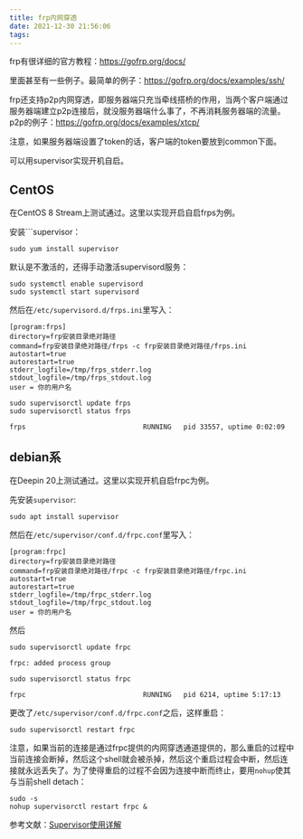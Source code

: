 ```yaml
---
title: frp内网穿透
date: 2021-12-30 21:56:06
tags:
---
```


frp有很详细的官方教程：<https://gofrp.org/docs/>

里面甚至有一些例子。最简单的例子：<https://gofrp.org/docs/examples/ssh/>

frp还支持p2p内网穿透，即服务器端只充当牵线搭桥的作用，当两个客户端通过服务器端建立p2p连接后，就没服务器端什么事了，不再消耗服务器端的流量。p2p的例子：<https://gofrp.org/docs/examples/xtcp/>

注意，如果服务器端设置了token的话，客户端的token要放到common下面。

可以用supervisor实现开机自启。

## CentOS

在CentOS 8 Stream上测试通过。这里以实现开启自启frps为例。

安装```supervisor：

```shell
sudo yum install supervisor
```

默认是不激活的，还得手动激活supervisord服务：

```shell
sudo systemctl enable supervisord
sudo systemctl start supervisord
```

然后在```/etc/supervisord.d/frps.ini```里写入：

```
[program:frps] 
directory=frp安装目录绝对路径
command=frp安装目录绝对路径/frps -c frp安装目录绝对路径/frps.ini
autostart=true 
autorestart=true
stderr_logfile=/tmp/frps_stderr.log 
stdout_logfile=/tmp/frps_stdout.log 
user = 你的用户名
```

```shell
sudo supervisorctl update frps
sudo supervisorctl status frps
```

```
frps                             RUNNING   pid 33557, uptime 0:02:09
```

## debian系

在Deepin 20上测试通过。这里以实现开机自启frpc为例。

先安装```supervisor```:

```shell
sudo apt install supervisor
```

然后在```/etc/supervisor/conf.d/frpc.conf```里写入：

```
[program:frpc] 
directory=frp安装目录绝对路径
command=frp安装目录绝对路径/frpc -c frp安装目录绝对路径/frpc.ini
autostart=true 
autorestart=true
stderr_logfile=/tmp/frpc_stderr.log 
stdout_logfile=/tmp/frpc_stdout.log 
user = 你的用户名
```

然后

```shell
sudo supervisorctl update frpc
```

```
frpc: added process group
```

```shell
sudo supervisorctl status frpc
```

```
frpc                             RUNNING   pid 6214, uptime 5:17:13
```

更改了```/etc/supervisor/conf.d/frpc.conf```之后，这样重启：

```shell
sudo supervisorctl restart frpc
```

注意，如果当前的连接是通过frpc提供的内网穿透通道提供的，那么重启的过程中当前连接会断掉，然后这个shell就会被杀掉，然后这个重启过程会中断，然后连接就永远丢失了。为了使得重启的过程不会因为连接中断而终止，要用```nohup```使其与当前shell detach：

```shell
sudo -s
nohup supervisorctl restart frpc &
```

参考文献：[Supervisor使用详解](https://www.jianshu.com/p/0b9054b33db3)

